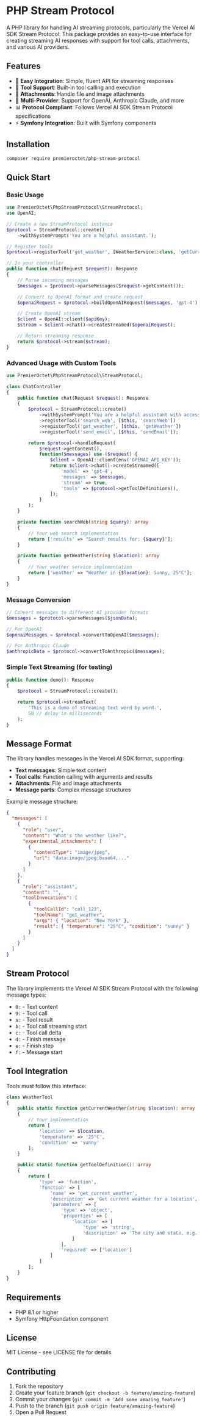 # PHP Stream Protocol

A PHP library for handling AI streaming protocols, particularly the Vercel AI SDK Stream Protocol. This package provides an easy-to-use interface for creating streaming AI responses with support for tool calls, attachments, and various AI providers.

## Features

- 🚀 **Easy Integration**: Simple, fluent API for streaming responses
- 🔧 **Tool Support**: Built-in tool calling and execution
- 📎 **Attachments**: Handle file and image attachments
- 🔄 **Multi-Provider**: Support for OpenAI, Anthropic Claude, and more
- 📊 **Protocol Compliant**: Follows Vercel AI SDK Stream Protocol specifications
- ⚡ **Symfony Integration**: Built with Symfony components

## Installation

```bash
composer require premieroctet/php-stream-protocol
```

## Quick Start

### Basic Usage

```php
use PremierOctet\PhpStreamProtocol\StreamProtocol;
use OpenAI;

// Create a new StreamProtocol instance
$protocol = StreamProtocol::create()
    ->withSystemPrompt('You are a helpful assistant.');

// Register tools
$protocol->registerTool('get_weather', [WeatherService::class, 'getCurrentWeather']);

// In your controller
public function chat(Request $request): Response
{
    // Parse incoming messages
    $messages = $protocol->parseMessages($request->getContent());

    // Convert to OpenAI format and create request
    $openaiRequest = $protocol->buildOpenAIRequest($messages, 'gpt-4');

    // Create OpenAI stream
    $client = OpenAI::client($apiKey);
    $stream = $client->chat()->createStreamed($openaiRequest);

    // Return streaming response
    return $protocol->stream($stream);
}
```

### Advanced Usage with Custom Tools

```php
use PremierOctet\PhpStreamProtocol\StreamProtocol;

class ChatController
{
    public function chat(Request $request): Response
    {
        $protocol = StreamProtocol::create()
            ->withSystemPrompt('You are a helpful assistant with access to various tools.')
            ->registerTool('search_web', [$this, 'searchWeb'])
            ->registerTool('get_weather', [$this, 'getWeather'])
            ->registerTool('send_email', [$this, 'sendEmail']);

        return $protocol->handleRequest(
            $request->getContent(),
            function($messages) use ($request) {
                $client = OpenAI::client(env('OPENAI_API_KEY'));
                return $client->chat()->createStreamed([
                    'model' => 'gpt-4',
                    'messages' => $messages,
                    'stream' => true,
                    'tools' => $protocol->getToolDefinitions(),
                ]);
            }
        );
    }

    private function searchWeb(string $query): array
    {
        // Your web search implementation
        return ['results' => "Search results for: {$query}"];
    }

    private function getWeather(string $location): array
    {
        // Your weather service implementation
        return ['weather' => "Weather in {$location}: Sunny, 25°C"];
    }
}
```

### Message Conversion

```php
// Convert messages to different AI provider formats
$messages = $protocol->parseMessages($jsonData);

// For OpenAI
$openaiMessages = $protocol->convertToOpenAI($messages);

// For Anthropic Claude
$anthropicData = $protocol->convertToAnthropic($messages);
```

### Simple Text Streaming (for testing)

```php
public function demo(): Response
{
    $protocol = StreamProtocol::create();

    return $protocol->streamText(
        'This is a demo of streaming text word by word.',
        50 // delay in milliseconds
    );
}
```

## Message Format

The library handles messages in the Vercel AI SDK format, supporting:

- **Text messages**: Simple text content
- **Tool calls**: Function calling with arguments and results
- **Attachments**: File and image attachments
- **Message parts**: Complex message structures

Example message structure:

```json
{
  "messages": [
    {
      "role": "user",
      "content": "What's the weather like?",
      "experimental_attachments": [
        {
          "contentType": "image/jpeg",
          "url": "data:image/jpeg;base64,..."
        }
      ]
    },
    {
      "role": "assistant",
      "content": "",
      "toolInvocations": [
        {
          "toolCallId": "call_123",
          "toolName": "get_weather",
          "args": { "location": "New York" },
          "result": { "temperature": "25°C", "condition": "sunny" }
        }
      ]
    }
  ]
}
```

## Stream Protocol

The library implements the Vercel AI SDK Stream Protocol with the following message types:

- `0:` - Text content
- `9:` - Tool call
- `a:` - Tool result
- `b:` - Tool call streaming start
- `c:` - Tool call delta
- `d:` - Finish message
- `e:` - Finish step
- `f:` - Message start

## Tool Integration

Tools must follow this interface:

```php
class WeatherTool
{
    public static function getCurrentWeather(string $location): array
    {
        // Your implementation
        return [
            'location' => $location,
            'temperature' => '25°C',
            'condition' => 'sunny'
        ];
    }

    public static function getToolDefinition(): array
    {
        return [
            'type' => 'function',
            'function' => [
                'name' => 'get_current_weather',
                'description' => 'Get current weather for a location',
                'parameters' => [
                    'type' => 'object',
                    'properties' => [
                        'location' => [
                            'type' => 'string',
                            'description' => 'The city and state, e.g. San Francisco, CA'
                        ]
                    ],
                    'required' => ['location']
                ]
            ]
        ];
    }
}
```

## Requirements

- PHP 8.1 or higher
- Symfony HttpFoundation component

## License

MIT License - see LICENSE file for details.

## Contributing

1. Fork the repository
2. Create your feature branch (`git checkout -b feature/amazing-feature`)
3. Commit your changes (`git commit -m 'Add some amazing feature'`)
4. Push to the branch (`git push origin feature/amazing-feature`)
5. Open a Pull Request
